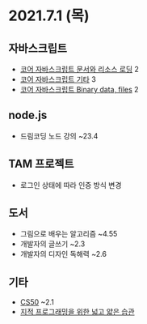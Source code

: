# 2021.7.1 (목)

## 자바스크립트

- [코어 자바스크립트 문서와 리소스 로딩](https://ko.javascript.info/loading) 2
- [코어 자바스크립트 기타](https://ko.javascript.info/ui-misc) 3
- [코어 자바스크립트 Binary data, files](https://ko.javascript.info/binary) 2

## node.js

- 드림코딩 노드 강의 ~23.4

## TAM 프로젝트

- 로그인 상태에 따라 인증 방식 변경

## 도서

- 그림으로 배우는 알고리즘 ~4.55
- 개발자의 글쓰기 ~2.3
- 개발자의 디자인 독해력 ~2.6

## 기타

- [CS50](https://www.boostcourse.org/cs112) ~2.1
- [지적 프로그래밍을 위한 넓고 얇은 습관](https://www.youtube.com/watch?v=aP9mhLBJMLw)
